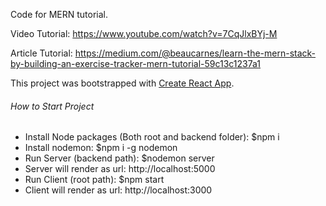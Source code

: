 Code for MERN tutorial.

Video Tutorial: https://www.youtube.com/watch?v=7CqJlxBYj-M

Article Tutorial: https://medium.com/@beaucarnes/learn-the-mern-stack-by-building-an-exercise-tracker-mern-tutorial-59c13c1237a1

This project was bootstrapped with [Create React App](https://github.com/facebook/create-react-app).


###### How to Start Project ######
- Install Node packages (Both root and backend folder): $npm i
- Install nodemon: $npm i -g nodemon
- Run Server (backend path): $nodemon server
- Server will render as url: http://localhost:5000
- Run Client (root path): $npm start
- Client will render as url: http://localhost:3000
